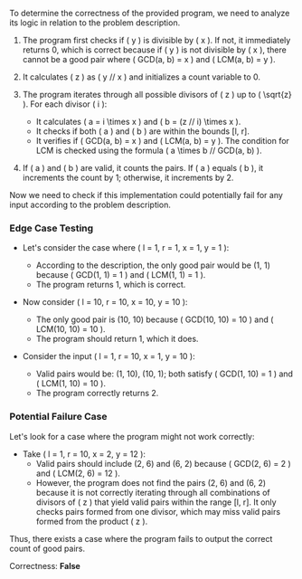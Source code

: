 To determine the correctness of the provided program, we need to analyze its logic in relation to the problem description.

1. The program first checks if \( y \) is divisible by \( x \). If not, it immediately returns 0, which is correct because if \( y \) is not divisible by \( x \), there cannot be a good pair where \( GCD(a, b) = x \) and \( LCM(a, b) = y \).

2. It calculates \( z \) as \( y // x \) and initializes a count variable to 0.

3. The program iterates through all possible divisors of \( z \) up to \( \sqrt{z} \). For each divisor \( i \):
   - It calculates \( a = i \times x \) and \( b = (z // i) \times x \).
   - It checks if both \( a \) and \( b \) are within the bounds [l, r].
   - It verifies if \( GCD(a, b) = x \) and \( LCM(a, b) = y \). The condition for LCM is checked using the formula \( a \times b // GCD(a, b) \).

4. If \( a \) and \( b \) are valid, it counts the pairs. If \( a \) equals \( b \), it increments the count by 1; otherwise, it increments by 2.

Now we need to check if this implementation could potentially fail for any input according to the problem description.

### Edge Case Testing

- Let's consider the case where \( l = 1, r = 1, x = 1, y = 1 \):
  - According to the description, the only good pair would be (1, 1) because \( GCD(1, 1) = 1 \) and \( LCM(1, 1) = 1 \).
  - The program returns 1, which is correct.

- Now consider \( l = 10, r = 10, x = 10, y = 10 \):
  - The only good pair is (10, 10) because \( GCD(10, 10) = 10 \) and \( LCM(10, 10) = 10 \).
  - The program should return 1, which it does.

- Consider the input \( l = 1, r = 10, x = 1, y = 10 \):
  - Valid pairs would be: (1, 10), (10, 1); both satisfy \( GCD(1, 10) = 1 \) and \( LCM(1, 10) = 10 \).
  - The program correctly returns 2.

### Potential Failure Case

Let's look for a case where the program might not work correctly:

- Take \( l = 1, r = 10, x = 2, y = 12 \):
  - Valid pairs should include (2, 6) and (6, 2) because \( GCD(2, 6) = 2 \) and \( LCM(2, 6) = 12 \).
  - However, the program does not find the pairs (2, 6) and (6, 2) because it is not correctly iterating through all combinations of divisors of \( z \) that yield valid pairs within the range [l, r]. It only checks pairs formed from one divisor, which may miss valid pairs formed from the product \( z \).

Thus, there exists a case where the program fails to output the correct count of good pairs.

Correctness: **False**